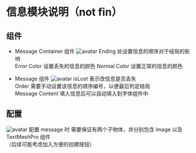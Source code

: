 # 信息模块说明（not fin）
## 组件
* Message Container 组件
![avatar](/Assets/Doc/IntroPics/MessageContainer.png)
Ending 处设置信息的顺序对于结局的影响  
Error Color 设置丢失的信息的颜色
Normal Color 设置正常的信息的颜色

* Message 组件
![avatar](/Assets/Doc/IntroPics/Message.png)
isLost 表示改信息是否丢失  
Order 需要手动设置该信息的顺序编号，以便最后判定结局  
Message Content 填入信息后可以自动填入到字体组件中

## 配置
![avatar](/Assets/Doc/IntroPics/SetMessage.png)
配置 message 时 需要保证有两个子物体，并分别包含 image 以及 TextMeshPro 组件  
（后续可能考虑加入方便的创建按钮）